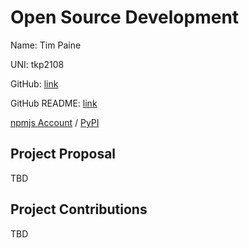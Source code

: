 # Open Source Development

Name: Tim Paine

UNI: tkp2108

GitHub: [link](https://github.com/timkpaine)

GitHub README: [link](https://github.com/timkpaine/timkpaine/blob/main/README.md)

[npmjs Account](https://www.npmjs.com/~timkpaine) / [PyPI](https://pypi.org/user/timkpaine/)

## Project Proposal

TBD

## Project Contributions

TBD
